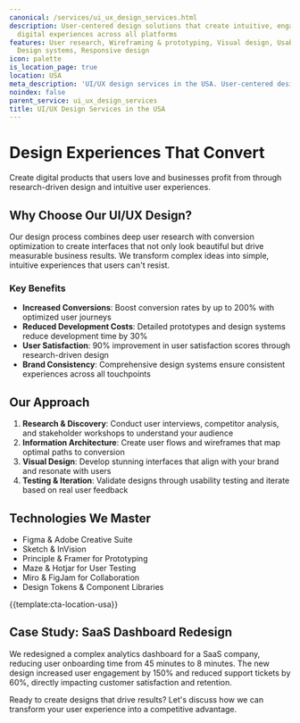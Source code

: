 ```yaml
---
canonical: /services/ui_ux_design_services.html
description: User-centered design solutions that create intuitive, engaging, and conversion-focused
  digital experiences across all platforms
features: User research, Wireframing & prototyping, Visual design, Usability testing,
  Design systems, Responsive design
icon: palette
is_location_page: true
location: USA
meta_description: 'UI/UX design services in the USA. User-centered design solutions that create intuitive, engaging, and conversion-focused digital experiences.'
noindex: false
parent_service: ui_ux_design_services
title: UI/UX Design Services in the USA
---
```



# Design Experiences That Convert

Create digital products that users love and businesses profit from through research-driven design and intuitive user experiences.

## Why Choose Our UI/UX Design?

Our design process combines deep user research with conversion optimization to create interfaces that not only look beautiful but drive measurable business results. We transform complex ideas into simple, intuitive experiences that users can't resist.

### Key Benefits

- **Increased Conversions**: Boost conversion rates by up to 200% with optimized user journeys
- **Reduced Development Costs**: Detailed prototypes and design systems reduce development time by 30%
- **User Satisfaction**: 90% improvement in user satisfaction scores through research-driven design
- **Brand Consistency**: Comprehensive design systems ensure consistent experiences across all touchpoints

## Our Approach

1. **Research & Discovery**: Conduct user interviews, competitor analysis, and stakeholder workshops to understand your audience
2. **Information Architecture**: Create user flows and wireframes that map optimal paths to conversion
3. **Visual Design**: Develop stunning interfaces that align with your brand and resonate with users
4. **Testing & Iteration**: Validate designs through usability testing and iterate based on real user feedback

## Technologies We Master

- Figma & Adobe Creative Suite
- Sketch & InVision
- Principle & Framer for Prototyping
- Maze & Hotjar for User Testing
- Miro & FigJam for Collaboration
- Design Tokens & Component Libraries

{{template:cta-location-usa}}

## Case Study: SaaS Dashboard Redesign

We redesigned a complex analytics dashboard for a SaaS company, reducing user onboarding time from 45 minutes to 8 minutes. The new design increased user engagement by 150% and reduced support tickets by 60%, directly impacting customer satisfaction and retention.

Ready to create designs that drive results? Let's discuss how we can transform your user experience into a competitive advantage.
